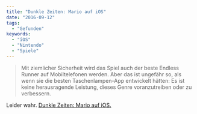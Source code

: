 ```yaml
---
title: "Dunkle Zeiten: Mario auf iOS"
date: "2016-09-12"
tags:
  - "Gefunden"
keywords:
  - "iOS"
  - "Nintendo"
  - "Spiele"
---
```


> Mit ziemlicher Sicherheit wird das Spiel auch der beste Endless Runner auf Mobiltelefonen werden. Aber das ist ungefähr so, als wenn sie die besten Taschenlampen-App entwickelt hätten: Es ist keine herausragende Leistung, dieses Genre voranzutreiben oder zu verbessern.

Leider wahr. [Dunkle Zeiten: Mario auf iOS.](https://marc.tv/blog/dunkle-zeiten-mario-auf-ios/)
